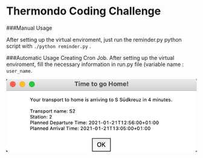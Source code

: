 # Thermondo Coding Challenge


###Manual Usage

After setting up the virtual enviroment, just run the reminder.py python script with ``./python reminder.py`` .

###Automatic Usage
Creating Cron Job.
After setting up the virtual enviroment, fill the necessary information in run.py file (variable name : ``user_name``.

![Alt text](script_ss.png?raw=true "Optional Title")
